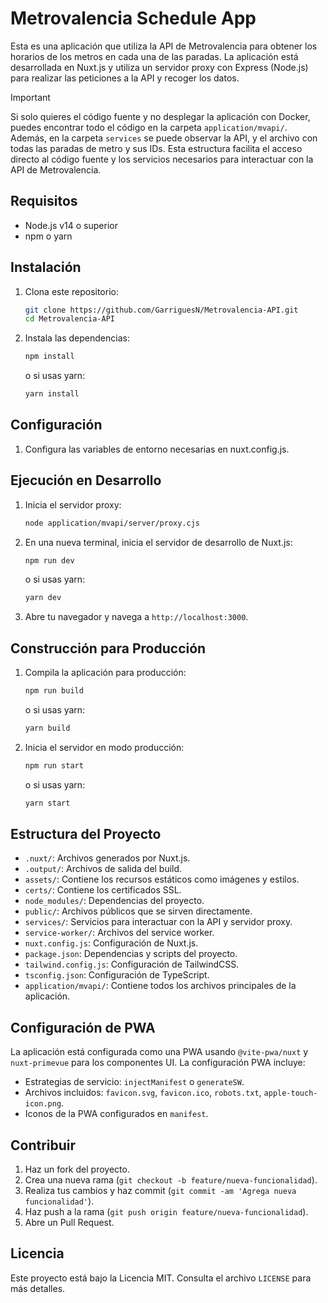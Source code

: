 # Metrovalencia Schedule App

Esta es una aplicación que utiliza la API de Metrovalencia para obtener los horarios de los metros en cada una de las paradas. La aplicación está desarrollada en Nuxt.js y utiliza un servidor proxy con Express (Node.js) para realizar las peticiones a la API y recoger los datos.

> [!IMPORTANT]  
> Si solo quieres el código fuente y no desplegar la aplicación con Docker, puedes encontrar todo el código en la carpeta `application/mvapi/`. Además, en la carpeta `services` se puede observar la API, y el archivo con todas las paradas de metro y sus IDs. Esta estructura facilita el acceso directo al código fuente y los servicios necesarios para interactuar con la API de Metrovalencia.

## Requisitos

- Node.js v14 o superior
- npm o yarn

## Instalación

1. Clona este repositorio:

    ```bash
    git clone https://github.com/GarriguesN/Metrovalencia-API.git
    cd Metrovalencia-API
    ```

2. Instala las dependencias:

    ```bash
    npm install
    ```

    o si usas yarn:

    ```bash
    yarn install
    ```

## Configuración

1. Configura las variables de entorno necesarias en nuxt.config.js.

## Ejecución en Desarrollo

1. Inicia el servidor proxy:

    ```bash
    node application/mvapi/server/proxy.cjs
    ```

2. En una nueva terminal, inicia el servidor de desarrollo de Nuxt.js:

    ```bash
    npm run dev
    ```

    o si usas yarn:

    ```bash
    yarn dev
    ```

3. Abre tu navegador y navega a `http://localhost:3000`.

## Construcción para Producción

1. Compila la aplicación para producción:

    ```bash
    npm run build
    ```

    o si usas yarn:

    ```bash
    yarn build
    ```

2. Inicia el servidor en modo producción:

    ```bash
    npm run start
    ```

    o si usas yarn:

    ```bash
    yarn start
    ```

## Estructura del Proyecto

- `.nuxt/`: Archivos generados por Nuxt.js.
- `.output/`: Archivos de salida del build.
- `assets/`: Contiene los recursos estáticos como imágenes y estilos.
- `certs/`: Contiene los certificados SSL.
- `node_modules/`: Dependencias del proyecto.
- `public/`: Archivos públicos que se sirven directamente.
- `services/`: Servicios para interactuar con la API y servidor proxy.
- `service-worker/`: Archivos del service worker.
- `nuxt.config.js`: Configuración de Nuxt.js.
- `package.json`: Dependencias y scripts del proyecto.
- `tailwind.config.js`: Configuración de TailwindCSS.
- `tsconfig.json`: Configuración de TypeScript.
- `application/mvapi/`: Contiene todos los archivos principales de la aplicación.


## Configuración de PWA

La aplicación está configurada como una PWA usando `@vite-pwa/nuxt` y `nuxt-primevue` para los componentes UI. La configuración PWA incluye:

- Estrategias de servicio: `injectManifest` o `generateSW`.
- Archivos incluidos: `favicon.svg`, `favicon.ico`, `robots.txt`, `apple-touch-icon.png`.
- Iconos de la PWA configurados en `manifest`.

## Contribuir

1. Haz un fork del proyecto.
2. Crea una nueva rama (`git checkout -b feature/nueva-funcionalidad`).
3. Realiza tus cambios y haz commit (`git commit -am 'Agrega nueva funcionalidad'`).
4. Haz push a la rama (`git push origin feature/nueva-funcionalidad`).
5. Abre un Pull Request.

## Licencia

Este proyecto está bajo la Licencia MIT. Consulta el archivo `LICENSE` para más detalles.
